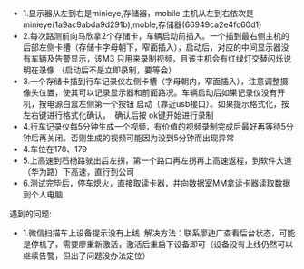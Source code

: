- 1.显示器从左到右是minieye,存储器，mobile   主机从左到右依次是minieye(1a9ac9abda9d291b),moble,存储器(66949ca2e4fc60d1)
- 2.每次路测前向马欣拿2个存储卡，车辆启动前插入。一个插到最右侧主机的后部左侧卡槽（存储卡字母朝下，窄面插入），启动后，对应的中间显示器没有车辆及告警显示，该M3
只用来录制视频，且该主机会有红绿灯交替闪烁说明在录像 （启动后不是立即录制，要等会）
- 3.一个存储卡插到行车记录仪左侧卡槽（字母朝内，窄面插入），注意调整摄像头位置，使其可以记录显示器和前面路况。车辆启动后如果记录仪没有开机，按电源白盒左侧第一个按钮
启动（靠近usb接口）。如果提示格式化，按左右键进行格式化确认，  确认后按 ok键开始进行录制
- 4.行车记录仪每5分钟生成一个视频，有价值的视频录制完成后最好再等待5分钟后再关闭。否则生成的视频可能因为没到5分钟而出现异常
- 4.车位在178、179  
- 5.上高速到石杨路驶出后左拐，第一个路口再左拐再上高速返程，到软件大道（华为路）下高速，直行到公司  
- 6.测试完毕后，停车熄火，直接取读卡器，并向数据室MM拿读卡器读取数据到个人电脑

遇到的问题:  
- 1.微信扫描车上设备提示没有上线  解决方法：联系廖迪广查看后台状态，可能是停机了，需要廖重新激活，激活后重启下设备即可（设备没有上线仍然可以继续告警，但出了问题没办法定位）

